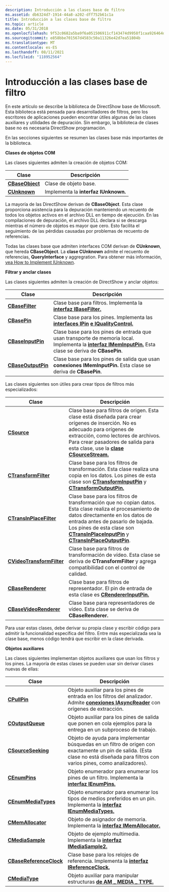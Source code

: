 ```yaml
---
description: Introducción a las clases base de filtro
ms.assetid: db6324d7-1914-44a8-a202-dff752b61c1a
title: Introducción a las clases base de filtro
ms.topic: article
ms.date: 05/31/2018
ms.openlocfilehash: 9f52c0682a5ba9f6a051506911cf143474d9958f1caa926464d9a4c236366e99
ms.sourcegitcommit: e858bbe701567d4583c50a11326e42d7ea51804b
ms.translationtype: MT
ms.contentlocale: es-ES
ms.lasthandoff: 08/11/2021
ms.locfileid: "118952564"
---
```

# <a name="introduction-to-the-filter-base-classes"></a>Introducción a las clases base de filtro

En este artículo se describe la biblioteca de DirectShow base de Microsoft. Esta biblioteca está pensada para desarrolladores de filtros, pero los escritores de aplicaciones pueden encontrar útiles algunas de las clases auxiliares y utilidades de depuración. Sin embargo, la biblioteca de clases base no es necesaria DirectShow programación.

En las secciones siguientes se resumen las clases base más importantes de la biblioteca.

**Clases de objetos COM**

Las clases siguientes admiten la creación de objetos COM:



| Clase                              | Descripción                            |
|------------------------------------|----------------------------------------|
| [**CBaseObject**](cbaseobject.md) | Clase de objeto base.                     |
| [**CUnknown**](cunknown.md)       | Implementa la **interfaz IUnknown.** |



 

La mayoría de las DirectShow derivan de **CBaseObject**. Esta clase proporciona asistencia para la depuración manteniendo un recuento de todos los objetos activos en el archivo DLL en tiempo de ejecución. En las compilaciones de depuración, el archivo DLL declara si se descarga mientras el número de objetos es mayor que cero. Esto facilita el seguimiento de las pérdidas causadas por problemas de recuento de referencias.

Todas las clases base que admiten interfaces COM derivan de **CUnknown**, que hereda **CBaseObject**. La **clase CUnknown** admite el recuento de referencias, **QueryInterface** y aggregration. Para obtener más información, [vea How to Implement IUnknown](how-to-implement-iunknown.md).

**Filtrar y anclar clases**

Las clases siguientes admiten la creación de DirectShow y anclar objetos:



| Clase                                    | Descripción                                                                                                                                                     |
|------------------------------------------|-----------------------------------------------------------------------------------------------------------------------------------------------------------------|
| [**CBaseFilter**](cbasefilter.md)       | Clase base para filtros. Implementa la [**interfaz IBaseFilter.**](/windows/desktop/api/Strmif/nn-strmif-ibasefilter)                                                                            |
| [**CBasePin**](cbasepin.md)             | Clase base para los pines. Implementa las [**interfaces IPin**](/windows/desktop/api/Strmif/nn-strmif-ipin) [**e IQualityControl.**](/windows/desktop/api/Strmif/nn-strmif-iqualitycontrol)                                             |
| [**CBaseInputPin**](cbaseinputpin.md)   | Clase base para los pines de entrada que usan transporte de memoria local. Implementa la [**interfaz IMemInputPin.**](/windows/desktop/api/Strmif/nn-strmif-imeminputpin) Esta clase se deriva de **CBasePin**. |
| [**CBaseOutputPin**](cbaseoutputpin.md) | Clase base para los pines de salida que usan **conexiones IMemInputPin.** Esta clase se deriva de **CBasePin**.                                                         |



 

Las clases siguientes son útiles para crear tipos de filtros más especializados:



| Clase                                                  | Descripción                                                                                                                                                                                                                                                                                               |
|--------------------------------------------------------|-----------------------------------------------------------------------------------------------------------------------------------------------------------------------------------------------------------------------------------------------------------------------------------------------------------|
| [**CSource**](csource.md)                             | Clase base para filtros de origen. Esta clase está diseñada para crear orígenes de inserción. No es adecuado para orígenes de extracción, como lectores de archivos. Para crear pasadores de salida para esta clase, use la [**clase CSourceStream.**](csourcestream.md)                                                                   |
| [**CTransformFilter**](ctransformfilter.md)           | Clase base para los filtros de transformación. Esta clase realiza una copia en los datos. Los pines de esta clase son [**CTransformInputPin**](ctransforminputpin.md) y [**CTransformOutputPin.**](ctransformoutputpin.md)                                                                                            |
| [**CTransInPlaceFilter**](ctransinplacefilter.md)     | Clase base para los filtros de transformación que no copian datos. Esta clase realiza el procesamiento de datos directamente en los datos de entrada antes de pasarlo de bajada. Los pines de esta clase son [**CTransInPlaceInputPin**](ctransinplaceinputpin.md) y [**CTransInPlaceOutputPin**](ctransinplaceoutputpin.md). |
| [**CVideoTransformFilter**](cvideotransformfilter.md) | Clase base para filtros de transformación de vídeo. Esta clase se deriva de **CTransformFilter** y agrega compatibilidad con el control de calidad.                                                                                                                                                                                |
| [**CBaseRenderer**](cbaserenderer.md)                 | Clase base para filtros de representador. El pin de entrada de esta clase es [**CRendererInputPin.**](crendererinputpin.md)                                                                                                                                                                                          |
| [**CBaseVideoRenderer**](cbasevideorenderer.md)       | Clase base para representadores de vídeo. Esta clase se deriva de **CBaseRenderer.**                                                                                                                                                                                                                                |



 

Para usar estas clases, debe derivar su propia clase y escribir código para admitir la funcionalidad específica del filtro. Entre más especializada sea la clase base, menos código tendrá que escribir en la clase derivada.

**Objetos auxiliares**

Las clases siguientes implementan objetos auxiliares que usan los filtros y los pines. La mayoría de estas clases se pueden usar sin derivar clases nuevas de ellas:



| Clase                                              | Descripción                                                                                                                                                        |
|----------------------------------------------------|--------------------------------------------------------------------------------------------------------------------------------------------------------------------|
| [**CPullPin**](cpullpin.md)                       | Objeto auxiliar para los pines de entrada en los filtros del analizador. Admite [**conexiones IAsyncReader**](/windows/desktop/api/Strmif/nn-strmif-iasyncreader) con orígenes de extracción.                                       |
| [**COutputQueue**](coutputqueue.md)               | Objeto auxiliar para los pines de salida que ponen en cola ejemplos para la entrega en un subproceso de trabajo.                                                                                  |
| [**CSourceSeeking**](csourceseeking.md)           | Objeto de ayuda para implementar búsquedas en un filtro de origen con exactamente un pin de salida. (Esta clase no está diseñada para filtros con varios pines, como analizadores). |
| [**CEnumPins**](cenumpins.md)                     | Objeto enumerador para enumerar los pines de un filtro. Implementa la [**interfaz IEnumPins.**](/windows/desktop/api/Strmif/nn-strmif-ienumpins)                                                       |
| [**CEnumMediaTypes**](cenummediatypes.md)         | Objeto enumerador para enumerar los tipos de medios preferidos en un pin. Implementa la [**interfaz IEnumMediaTypes.**](/windows/desktop/api/Strmif/nn-strmif-ienummediatypes)                             |
| [**CMemAllocator**](cmemallocator.md)             | Objeto de asignador de memoria. Implementa la [**interfaz IMemAllocator.**](/windows/desktop/api/Strmif/nn-strmif-imemallocator)                                                                          |
| [**CMediaSample**](cmediasample.md)               | Objeto de ejemplo multimedia. Implementa la [**interfaz IMediaSample2.**](/windows/desktop/api/Strmif/nn-strmif-imediasample2)                                                                              |
| [**CBaseReferenceClock**](cbasereferenceclock.md) | Clase base para los relojes de referencia. Implementa la [**interfaz IReferenceClock.**](/windows/desktop/api/Strmif/nn-strmif-ireferenceclock)                                                              |
| [**CMediaType**](cmediatype.md)                   | Objeto auxiliar para manipular estructuras [**de AM \_ MEDIA \_ TYPE.**](/windows/win32/api/strmif/ns-strmif-am_media_type)                                                                                |



 

 

 




